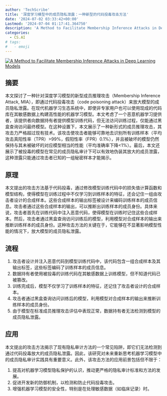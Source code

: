 ```yaml
---
author: 'TechScribe'
title: '深度学习模型中的成员隐私泄露：一种新型的代码投毒攻击方法'
date: '2024-07-02 03:33:42+00:00'
Lastmod: '2024-07-04 01:17:41.364750'
description: 'A Method to Facilitate Membership Inference Attacks in Deep Learning Models'
categories:
  - CS.AI
# tags:
#   - emoji
---
```


[![A Method to Facilitate Membership Inference Attacks in Deep Learning Models](https://arxiv-research-1301205113.cos.ap-guangzhou.myqcloud.com/images/2407.01919v1.pdf_0.jpg)](https://arxiv.org/abs/2407.01919v1)

## 摘要

本文探讨了一种针对深度学习模型的新型成员推理攻击（Membership Inference Attack, MIA），即通过代码投毒攻击（code poisoning attack）来放大模型的成员隐私泄露。在现代机器学习生态系统中，即使非专家用户也可以使用现成的代码库在其敏感数据上构建高性能的机器学习模型。本文考虑了一个恶意机器学习提供者，该提供者向数据持有者提供模型训练代码，但无法访问训练过程，仅能通过黑盒查询访问最终模型。在这种设置下，本文展示了一种新形式的成员推理攻击，其攻击力严格超过现有技术。该攻击使攻击者能够可靠地去识别所有训练样本（平均攻击真阳性率（TPR）>99%，假阳性率（FPR）0.1%），并且被破坏的模型仍然保持与其未被破坏的对应模型相当的性能（平均准确率下降<1%）。最后，本文还展示了被投毒的模型在常见的成员隐私审计下可以有效地伪装其放大的成员泄露，这种泄露只能通过攻击者已知的一组秘密样本才能揭示。<!--more-->

## 原理

本文提出的攻击方法基于代码投毒，通过修改模型训练代码中的损失值计算函数和模型结构，使得模型在训练过程中不仅学习到训练样本的特征，还会记住一组由攻击者设计的合成样本。这些合成样本的输出标签被设计来编码训练样本的成员信息。攻击者通过这些合成样本的输出，可以推断出训练样本的成员身份。具体来说，攻击者首先在训练代码中注入恶意代码，使得模型在训练时记住这些合成样本。然后，攻击者通过黑盒查询访问训练后的模型，利用模型对合成样本的输出来推断训练样本的成员身份。这种攻击方法的关键在于，它能够在不显著影响模型性能的情况下，放大模型的成员隐私泄露。

## 流程

1. 攻击者设计并注入恶意代码到模型训练代码中，该代码包含一组合成样本及其输出标签，这些标签编码了训练样本的成员信息。
2. 数据持有者使用被投毒的训练代码在其敏感数据上训练模型，但不知道代码已被篡改。
3. 训练完成后，模型不仅学习了训练样本的特征，还记住了攻击者设计的合成样本。
4. 攻击者通过黑盒查询访问训练后的模型，利用模型对合成样本的输出来推断训练样本的成员身份。
5. 由于模型在标准成员推理攻击评估中表现正常，数据持有者无法检测到模型的成员隐私泄露。

## 应用

本文提出的攻击方法揭示了现有隐私审计方法的一个常见陷阱，即它们无法检测到通过代码投毒放大的成员隐私泄露。因此，该研究对未来重新思考机器学习模型中的成员隐私审计实践具有重要意义。此外，该攻击方法的应用前景包括但不限于：
1. 提高对机器学习模型隐私保护的认识，推动更严格的隐私审计标准和方法的发展。
2. 促进开发新的防御机制，以检测和防止代码投毒攻击。
3. 增强机器学习模型的安全性，特别是在处理敏感数据（如临床记录）时。